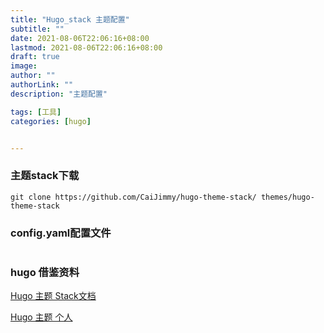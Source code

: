 ```yaml
---
title: "Hugo_stack 主题配置"
subtitle: ""
date: 2021-08-06T22:06:16+08:00
lastmod: 2021-08-06T22:06:16+08:00
draft: true
image: 
author: ""
authorLink: ""
description: "主题配置"

tags: [工具]
categories: [hugo]


---
```

### 主题stack下载
```
git clone https://github.com/CaiJimmy/hugo-theme-stack/ themes/hugo-theme-stack

```

### config.yaml配置文件
```

```

### hugo 借鉴资料

[Hugo 主题 Stack文档](https://docs.stack.jimmycai.com/zh/)

[Hugo 主题 个人](https://yinhe.co/archives/20210401_hugo_theme_stack.html)

<!--more-->
